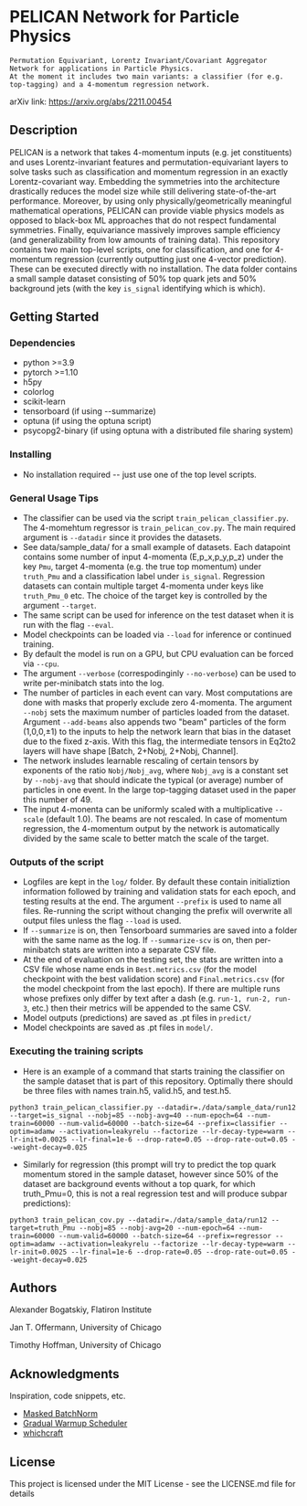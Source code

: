 # PELICAN Network for Particle Physics

    Permutation Equivariant, Lorentz Invariant/Covariant Aggregator Network for applications in Particle Physics.
    At the moment it includes two main variants: a classifier (for e.g. top-tagging) and a 4-momentum regression network. 

arXiv link: https://arxiv.org/abs/2211.00454

## Description

PELICAN is a network that takes 4-momentum inputs (e.g. jet constituents) and uses Lorentz-invariant features and permutation-equivariant layers to solve tasks such as classification and momentum regression in an exactly Lorentz-covariant way. Embedding the symmetries into the architecture drastically reduces the model size while still delivering state-of-the-art performance. Moreover, by using only physically/geometrically meaningful mathematical operations, PELICAN can provide viable physics models as opposed to black-box ML approaches that do not respect fundamental symmetries. Finally, equivariance massively improves sample efficiency (and generalizability from low amounts of training data). This repository contains two main top-level scripts, one for classification, and one for 4-momentum regression (currently outputting just one 4-vector prediction). These can be executed directly with no installation. The data folder contains a small sample dataset consisting of 50% top quark jets and 50% background jets (with the key `is_signal` identifying which is which).

## Getting Started

### Dependencies

* python >=3.9
* pytorch >=1.10
* h5py
* colorlog
* scikit-learn
* tensorboard (if using --summarize)
* optuna (if using the optuna script)
* psycopg2-binary (if using optuna with a distributed file sharing system)

### Installing

* No installation required -- just use one of the top level scripts.

### General Usage Tips

* The classifier can be used via the script `train_pelican_classifier.py`. The 4-momehtum regressor is `train_pelican_cov.py`. 
    The main required argument is `--datadir` since it provides the datasets. 
* See data/sample_data/ for a small example of datasets. Each datapoint contains some number of input 4-momenta (E,p_x,p_y,p_z) under the key `Pmu`, 
    target 4-momenta (e.g. the true top momentum) under `truth_Pmu` and a classification label under `is_signal`. Regression datasets can contain multiple target 4-momenta under keys
    like `truth_Pmu_0` etc. The choice of the target key is controlled by the argument `--target`.
* The same script can be used for inference on the test dataset when it is run with the flag `--eval`. 
* Model checkpoints can be loaded via `--load` for inference or continued training. 
* By default the model is run on a GPU, but CPU evaluation can be forced via `--cpu`.
* The argument `--verbose` (correspodinginly `--no-verbose`) can be used to write per-minibatch stats into the log.
* The number of particles in each event can vary. Most computations are done with masks that properly exclude zero 4-momenta. The argument `--nobj` sets the maximum number of particles loaded from the dataset. Argument `--add-beams` also appends two "beam" particles of the form (1,0,0,±1) to the inputs to help the network learn that bias in the dataset due to the fixed z-axis. With this flag, the intermediate tensors in Eq2to2 layers will have shape [Batch, 2+Nobj, 2+Nobj, Channel].
* The network insludes learnable rescaling of certain tensors by exponents of the ratio `Nobj/Nobj_avg`, where `Nobj_avg` is a constant set by `--nobj-avg` that should indicate the typical (or average) number of particles in one event. In the large top-tagging dataset used in the paper this number of 49.
* The input 4-monenta can be uniformly scaled with a multiplicative `--scale` (default 1.0). The beams are not rescaled.
    In case of momentum regression, the 4-momentum output by the network is automatically divided by the same scale to better match the scale of the target.

### Outputs of the script

* Logfiles are kept in the `log/` folder. By default these contain initializtion information followed by training and validation stats for each epoch, and testing results at the end. The argument `--prefix` is used to name all files. Re-running the script without changing the prefix will overwrite all output files unless the flag `--load` is used.
* If `--summarize` is on, then Tensorboard summaries are saved into a folder with the same name as the log. If `--summarize-scv` is on, then per-minibatch stats are written into a separate CSV file.
* At the end of evaluation on the testing set, the stats are written into a CSV file whose name ends in `Best.metrics.csv` (for the model checkpoint with the best validation score) and `Final.metrics.csv` (for the model checkpoint from the last epoch). If there are multiple runs whose prefixes only differ by text after a dash (e.g. `run-1, run-2, run-3`, etc.) then their metrics will be appended to the same CSV.
* Model outputs (predictions) are saved as .pt files in `predict/`
* Model checkpoints are saved as .pt files in `model/`.

### Executing the training scripts

* Here is an example of a command that starts training the classifier on the sample dataset that is part of this repository. Optimally there should be three files with names train.h5, valid.h5, and test.h5.
```
python3 train_pelican_classifier.py --datadir=./data/sample_data/run12 --target=is_signal --nobj=85 --nobj-avg=40 --num-epoch=64 --num-train=60000 --num-valid=60000 --batch-size=64 --prefix=classifier --optim=adamw --activation=leakyrelu --factorize --lr-decay-type=warm --lr-init=0.0025 --lr-final=1e-6 --drop-rate=0.05 --drop-rate-out=0.05 --weight-decay=0.025
```
* Similarly for regression (this prompt will try to predict the top quark momentum stored in the sample dataset, however since 50% of the dataset are background events without a top quark, for which truth_Pmu=0, this is not a real regression test and will produce subpar predictions):
```
python3 train_pelican_cov.py --datadir=./data/sample_data/run12 --target=truth_Pmu --nobj=85 --nobj-avg=20 --num-epoch=64 --num-train=60000 --num-valid=60000 --batch-size=64 --prefix=regressor --optim=adamw --activation=leakyrelu --factorize --lr-decay-type=warm --lr-init=0.0025 --lr-final=1e-6 --drop-rate=0.05 --drop-rate-out=0.05 --weight-decay=0.025
```


## Authors

Alexander Bogatskiy, Flatiron Institute

Jan T. Offermann, University of Chicago 

Timothy Hoffman, University of Chicago


## Acknowledgments

Inspiration, code snippets, etc.
* [Masked BatchNorm](https://github.com/ptrblck/pytorch_misc/blob/20e8ea93bd458b88f921a87e2d4001a4eb753a02/batch_norm_manual.py)
* [Gradual Warmup Scheduler](https://github.com/ildoonet/pytorch-gradual-warmup-lr/blob/master/warmup_scheduler/scheduler.py)
* [whichcraft](https://github.com/cookiecutter/whichcraft)

## License

This project is licensed under the MIT License - see the LICENSE.md file for details